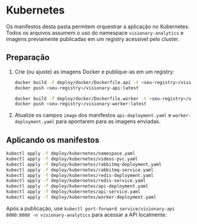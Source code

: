 # Kubernetes

Os manifestos desta pasta permitem orquestrar a aplicação no Kubernetes. Todos os arquivos assumem o uso do namespace `visionary-analytics` e imagens previamente publicadas em um registry acessível pelo cluster.

## Preparação

1. Crie (ou ajuste) as imagens Docker e publique-as em um registry:
   ```bash
   docker build -f deploy/docker/Dockerfile.api -t <seu-registry>/visionary-api:latest .
   docker push <seu-registry>/visionary-api:latest

   docker build -f deploy/docker/Dockerfile.worker -t <seu-registry>/visionary-worker:latest .
   docker push <seu-registry>/visionary-worker:latest
   ```
2. Atualize os campos `image` dos manifestos `api-deployment.yaml` e `worker-deployment.yaml` para apontarem para as imagens enviadas.

## Aplicando os manifestos

```bash
kubectl apply -f deploy/kubernetes/namespace.yaml
kubectl apply -f deploy/kubernetes/videos-pvc.yaml
kubectl apply -f deploy/kubernetes/rabbitmq-deployment.yaml
kubectl apply -f deploy/kubernetes/rabbitmq-service.yaml
kubectl apply -f deploy/kubernetes/redis-deployment.yaml
kubectl apply -f deploy/kubernetes/redis-service.yaml
kubectl apply -f deploy/kubernetes/api-deployment.yaml
kubectl apply -f deploy/kubernetes/api-service.yaml
kubectl apply -f deploy/kubernetes/worker-deployment.yaml
```

Após a publicação, use `kubectl port-forward service/visionary-api 8080:8080 -n visionary-analytics` para acessar a API localmente.

